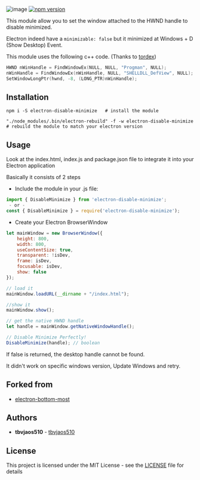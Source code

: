 ![image](https://badgen.net/badge/platform/Windows%20only?list=1)
[![npm version](https://badge.fury.io/js/electron-disable-minimize.svg)](https://badge.fury.io/js/electron-disable-minimize)

This module allow you to set the window attached to the HWND handle to disable minimized.

Electron indeed have a ```minimizable: false``` but it minimized at Windows + D (Show Desktop) Event.

This module uses the following c++ code. (Thanks to [tordex](https://stackoverflow.com/questions/35045060/how-to-keep-window-visible-at-all-times-but-not-force-it-to-be-on-top))

```cpp
HWND nWinHandle = FindWindowEx(NULL, NULL, "Progman", NULL);
nWinHandle = FindWindowEx(nWinHandle, NULL, "SHELLDLL_DefView", NULL);
SetWindowLongPtr(hwnd, -8, (LONG_PTR)nWinHandle);
```

## Installation

```shell
npm i -S electron-disable-minimize   # install the module

"./node_modules/.bin/electron-rebuild" -f -w electron-disable-minimize   # rebuild the module to match your electron version
```

## Usage
Look at the index.html, index.js and package.json file to integrate it into your Electron application

Basically it consists of 2 steps

* Include the module in your .js file:
```js
import { DisableMinimize } from 'electron-disable-minimize';
 - or -
const { DisableMinimize } = require('electron-disable-minimize');
```
* Create your Electron BrowserWindow
```js
let mainWindow = new BrowserWindow({
    height: 800,
    width: 800,
    useContentSize: true,
    transparent: !isDev,
    frame: isDev,
    focusable: isDev,
    show: false
});

// load it
mainWindow.loadURL(__dirname + "/index.html");

//show it
mainWindow.show();

// get the native HWND handle
let handle = mainWindow.getNativeWindowHandle();

// Disable Minimize Perfectly!
DisableMinimize(handle); // boolean

```
If false is returned, the desktop handle cannot be found.

It didn't work on specific windows version, Update Windows and retry.

## Forked from

* [electron-bottom-most](https://github.com/Armaldio/electron-bottom-most)

## Authors

* **tbvjaos510** - [tbvjaos510](https://github.com/tbvjaos510/)

## License

This project is licensed under the MIT License - see the [LICENSE](LICENSE) file for details
